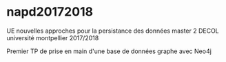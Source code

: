 # napd20172018
UE nouvelles approches pour la persistance des données master 2 DECOL université montpellier 2017/2018

Premier TP de prise en main d'une base de données graphe avec Neo4j
